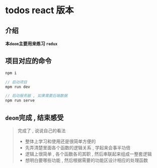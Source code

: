 # todos react 版本

## 介绍

**本`deom`主要用来练习 `redux`**

## 项目对应的命令

```js
npm i

// 启动项目
mpm run dev

// 启动服务器 , 如果需要后端数据
npm run serve
```

## `deom`完成 , 结束感受

> 完成了 , 说说自己的看法
>
> - 整体上学习和使用还是很简单方便的
> - 先弄清楚里面各个函数的逻辑关系 , 学起来会事半功倍
> - 逻辑上很简单 , 各个函数各司其职 , 然后串联起来组成一整套逻辑
> - 想明白要哪些功能 , 然后根据需要的功能区设计相应的处理函数
